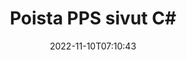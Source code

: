 ---
############################# Static ############################
layout: "auto-gen-merger"
date: 2022-11-10T07:10:43
draft: false
otherformats: ppt pptx rtf tex vdx vsdm vsdx vssm vssx vstm vstx vsx vtx xlam xls xlsb

############################# Head ############################
head_title: "Poista PPS sivut C#"
head_description: "Poista tai poista yksittäinen sivu tai sivukokoelma PPS-tiedostosta C#:ssa kääntämällä sivujen järjestys päinvastaiseksi käyttämällä asiakirjojen yhdistämissovellusliittymää."

############################# Header ############################
title: "Poista PPS sivut C#"
description: "Poista PPS sivut, joissa on muutama rivi .NET-koodia."
bg_image: "https://cms.admin.containerize.com/templates/aspose/App_Themes/V3/images/bg/header1.png"
bg_overlay: false
button:
    enable: true
    icon: "fas fa-arrow-down"
    label: "Lataa ilmainen kokeiluversio"
    link: "https://downloads.groupdocs.com/merger/net"

############################# SubMenu ############################
submenu:
    enable: true

    left:
        img_alt: "GroupDocs.Merger for .NET"
        image: "https://cms.admin.containerize.com/templates/groupdocs/images/product-logos/90x90-noborder/groupdocs-merger-net.png"
        product: "GroupDocs.Merger"
        platform: ".NET"

    middle:
        button:

            # button loop
            - link: "https://apireference.groupdocs.com/merger/net"
              text: "API-viite"

            # button loop
            - link: "https://github.com/groupdocs-merger"
              text: "Esimerkkejä koodista"

            # button loop
            - link: "https://products.groupdocs.app/merger/family"
              text: "Live-demoja"

            # button loop
            - link: "https://purchase.groupdocs.com/pricing/merger/net"
              text: "Hinnoittelu"

    right:
        link_download: "https://downloads.groupdocs.com/merger"
        link_learn: "https://docs.groupdocs.com/merger/net"
        link_buy: "https://purchase.groupdocs.com"

############################# About ############################
about:
    enable: true
    title: "Tietoja GroupDocs.Merger for .NET API:sta"
    content: |
        [GroupDocs.Merger for .NET](/fi/merger/net/) tarjoaa yksinkertaisen ratkaisun turvallisesti yhdistää ja jakaa useiden dokumenttimuotojen välillä, mukaan lukien PDF, Microsoft Office (Word, Excel, PowerPoint , OneNote), OpenDocument, HTML, kuvat ja monet muut .NET-sovelluksissa. Lisäämällä vain muutaman rivin koodia voit suorittaa useita dokumenttitoimintoja, kuten siirtää, poistaa, kiertää, vaihtaa, purkaa tai muuttaa asiakirjan sivujen suuntaa. Asiakirjojen yhdistämissovellusliittymä tukee myös asiakirjasivujen esikatselua kuvana asiakirjan rakenteen, muotoilun ja sivun sisällön analysoimiseksi.
        
        GroupDocs.Merger API on oikea valinta yritysratkaisuille, jotka tarvitsevat tiedostosivujen poistotoimintoja. Näitä sovellusliittymiä tuetaan hyvin kaikissa tärkeimmissä käyttöjärjestelmissä ja alustoissa, mukaan lukien .NET Framework, .NET Standard, .NET Core, Mono.

############################# Steps ############################
steps:
    enable: true
    title_left: "Poista PPS tiedostosivut tuotteesta .NET"
    content_left: |
        [GroupDocs.Merger for .NET](/fi/merger/net/) tekee C#-kehittäjien helpoksi poistaa yhden tai useita tiettyjä sivuja PPS tiedosto toteuttamalla muutama helppo vaihe.
        
        * Alusta **RemoveOptions** poistettavilla sivunumeroilla.
        * Luo uusi esiintymä **Merger** ja anna lähdedokumentin polku rakentajaparametriksi.
        * Soita **RemovePages** ja välitä **RemoveOptions**-objekti.
        * Soita **Save** ja määritä tiedostopolku tuloksena olevan asiakirjan tallentamiseksi.

    title_right: "Laitteistovaatimukset"
    content_right: |
        GroupDocs.Merger for .NET API-liittymiä tuetaan kaikilla tärkeimmillä alustoilla ja käyttöjärjestelmillä. Ennen kuin suoritat alla olevan koodin, varmista, että sinulla on seuraavat edellytykset asennettuna järjestelmääsi.

        * Käyttöjärjestelmät: Microsoft Windows, Linux, MacOS
        * Kehitysympäristöt: Visual Studio, Xamarin, MonoDevelop
        * Kehykset: .NET Framework, .NET Standard, .NET Core, Mono
        * Lataa tuotteen GroupDocs.Merger for .NET uusin versio osoitteesta [NuGet](https://www.nuget.org/packages/groupdocs.merger)
         
    code: |
     {{% merger/additional-styles %}}
     {{< merger/code-merger title="Kuinka poistaa PPS tiedostosivua käyttämällä C# esimerkkikoodia">}}

        ```csharp    
        // Poista PPS tiedostosivut GroupDocs.Merger API:lla
        // Alusta RemoveOptions-luokka valituilla sivunumeroilla
        RemoveOptions removeOptions = new RemoveOptions(new int[] { 3, 6 });

        // Toteuta yhdistäminen syötteellä PPS
        using (Merger merger = new Merger("input.pps"))
          {
            // Kutsu RemovePages-menetelmä ja välitä RemoveOptions-objekti sille
            merger.RemovePages(removeOptions);
    
            // Soita Tallenna-menetelmä ja anna haluttu tiedostopolku tulosteen tallentamiseksi
            merger.Save("output.pps");
          }
        ```
     {{< /merger/code-merger >}}

############################# Demos ############################
demos:
    enable: true
    title: "Live-esittelyt – poista PPS sivua verkosta"
    content: |
       Poista PPS tiedostosivut heti käymällä [GroupDocs.Merger Live Demos](https://products.groupdocs.app/splitter/remove-pages/pps) -sivustolla.
       Live-demolla on seuraavat edut.
        
############################# About Formats ############################
about_formats:
    enable: true

############################# More Formats ############################
more_formats:
    enable: true
    title: "Poista sivut muista asiakirjamuodoista"
    content: |
        .NET dokumentoi yhdistämis- ja split-sovellusliittymän tiedostomuodoille ja kuville. Poista joitain suosittuja tiedostomuotoja alla kuvatulla tavalla.

############################# Back to top ###############################
back_to_top:
    enable: true
---